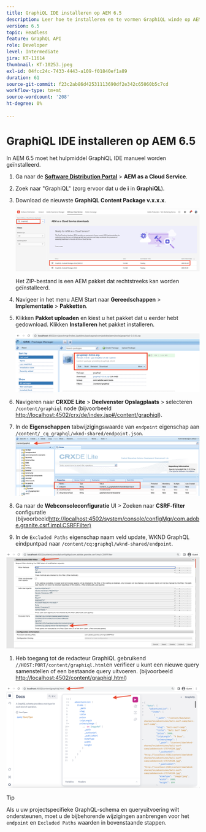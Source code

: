```yaml
---
title: GraphiQL IDE installeren op AEM 6.5
description: Leer hoe te installeren en te vormen GraphiQL winde op AEM 6.5
version: 6.5
topic: Headless
feature: GraphQL API
role: Developer
level: Intermediate
jira: KT-11614
thumbnail: KT-10253.jpeg
exl-id: 04fcc24c-7433-4443-a109-f01840ef1a89
duration: 61
source-git-commit: f23c2ab86d42531113690df2e342c65060b5c7cd
workflow-type: tm+mt
source-wordcount: '208'
ht-degree: 0%

---
```


# GraphiQL IDE installeren op AEM 6.5

In AEM 6.5 moet het hulpmiddel GraphiQL IDE manueel worden geïnstalleerd.

1. Ga naar de **[Software Distribution Portal](https://experience.adobe.com/#/downloads/content/software-distribution/en/aemcloud.html)** > **AEM as a Cloud Service**.
1. Zoek naar &quot;GraphiQL&quot; (zorg ervoor dat u de **i** in **GraphiQL**).
1. Download de nieuwste **GraphiQL Content Package v.x.x.x**.

   ![GraphiQL-pakket downloaden](assets/graphiql/software-distribution.png)

   Het ZIP-bestand is een AEM pakket dat rechtstreeks kan worden geïnstalleerd.

1. Navigeer in het menu AEM Start naar **Gereedschappen** > **Implementatie** > **Pakketten**.
1. Klikken **Pakket uploaden** en kiest u het pakket dat u eerder hebt gedownload. Klikken **Installeren** het pakket installeren.

   ![GraphiQL-pakket installeren](assets/graphiql/install-graphiql-package.png)

1. Navigeren naar **CRXDE Lite** > **Deelvenster Opslagplaats** > selecteren `/content/graphiql` node (bijvoorbeeld <http://localhost:4502/crx/de/index.jsp#/content/graphiql>).
1. In de **Eigenschappen** tabwijzigingswaarde van `endpoint` eigenschap aan `/content/_cq_graphql/wknd-shared/endpoint.json`.
   ![Waarde van eindpunteigenschap wijzigen](assets/graphiql/endpoint-prop-value-change.png)

1. Ga naar de **Webconsoleconfiguratie** UI > Zoeken naar **CSRF-filter** configuratie (bijvoorbeeld<http://localhost:4502/system/console/configMgr/com.adobe.granite.csrf.impl.CSRFFilter)>
1. In de `Excluded Paths` eigenschap naam veld update, WKND GraphQL eindpuntpad naar `/content/cq:graphql/wknd-shared/endpoint`.

![Waarde van padeigenschap uitsluiten](assets/graphiql/exclude-paths-value-change.png)

1. Heb toegang tot de redacteur GraphiQL gebruikend `//HOST:PORT/content/graphiql.html`en verifieer u kunt een nieuwe query samenstellen of een bestaande query uitvoeren. (bijvoorbeeld <http://localhost:4502/content/graphiql.html>)

![GraphiQL Editor](assets/graphiql/graphiql-editor.png)

>[!TIP]
>
>Als u uw projectspecifieke GraphQL-schema en queryuitvoering wilt ondersteunen, moet u de bijbehorende wijzigingen aanbrengen voor het `endpoint` en `Excluded Paths` waarden in bovenstaande stappen.
